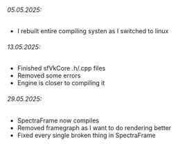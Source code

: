 ###### 05.05.2025:
- I rebuilt entire compiling systen as I switched to linux
###### 13.05.2025:
- Finished sfVkCore .h/.cpp files
- Removed some errors
- Engine is closer to compiling it
###### 29.05.2025:
- SpectraFrame now compiles
- Removed framegraph as I want to do rendering better
- Fixed every single broken thing in SpectraFrame
